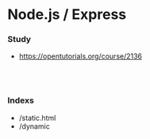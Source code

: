 # Node.js / Express

### Study

* https://opentutorials.org/course/2136

<br><br>

### Indexs

* /static.html
* /dynamic

